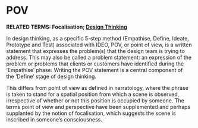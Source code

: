 # POV

**RELATED TERMS: Focalisation; [Design Thinking](https://narrative-environments.github.io/CourseCompendium/Design-Thinking.html)**

In design thinking, as a specific 5-step method (Empathise, Define, Ideate, Prototype and Test) associated with IDEO, POV, or point of view, is a written statement that expresses the problem(s) that the design team is trying to address. This may also be called a problem statement: an expression of the problem or problems that clients or customers have identified during the ‘Empathise’ phase. Writing the POV statement is a central component of the ‘Define’ stage of design thinking.

This differs from point of view as defined in narratology, where the phrase is taken to stand for a spatial position from which a scene is observed, irrespective of whether or not this position is occupied by someone. The terms point of view and perspective have been supplemented and perhaps supplanted by the notion of focalisation, which suggests the scene is inscribed in someone’s consciousness.
